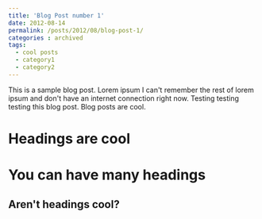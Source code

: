 ```yaml
---
title: 'Blog Post number 1'
date: 2012-08-14
permalink: /posts/2012/08/blog-post-1/
categories : archived
tags:
  - cool posts
  - category1
  - category2
---
```


This is a sample blog post. Lorem ipsum I can't remember the rest of lorem ipsum and don't have an internet connection right now. Testing testing testing this blog post. Blog posts are cool.

Headings are cool
======

You can have many headings
======

Aren't headings cool?
------